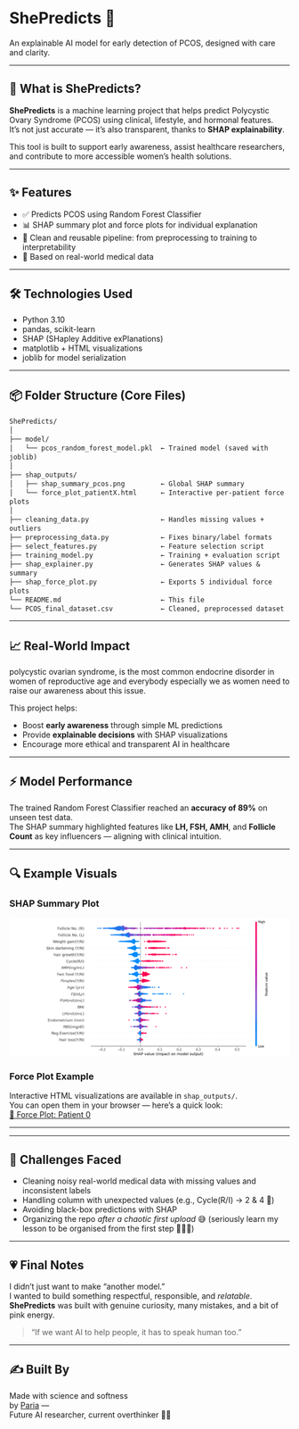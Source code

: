 # ShePredicts 💫  
An explainable AI model for early detection of PCOS, designed with care and clarity.

---

## 🧠 What is ShePredicts?

**ShePredicts** is a machine learning project that helps predict Polycystic Ovary Syndrome (PCOS) using clinical, lifestyle, and hormonal features.  
It’s not just accurate — it’s also transparent, thanks to **SHAP explainability**.

This tool is built to support early awareness, assist healthcare researchers, and contribute to more accessible women’s health solutions.

---

## ✨ Features

- ✅ Predicts PCOS using Random Forest Classifier
- 📊 SHAP summary plot and force plots for individual explanation
- 📁 Clean and reusable pipeline: from preprocessing to training to interpretability
- 🧠 Based on real-world medical data


---

## 🛠️ Technologies Used

- Python 3.10  
- pandas, scikit-learn  
- SHAP (SHapley Additive exPlanations)  
- matplotlib + HTML visualizations  
- joblib for model serialization

---

## 📦 Folder Structure (Core Files)

```
ShePredicts/
│
├── model/
│   └── pcos_random_forest_model.pkl  ← Trained model (saved with joblib)
│
├── shap_outputs/
│   ├── shap_summary_pcos.png         ← Global SHAP summary
│   └── force_plot_patientX.html      ← Interactive per-patient force plots
│
├── cleaning_data.py                  ← Handles missing values + outliers
├── preprocessing_data.py             ← Fixes binary/label formats
├── select_features.py                ← Feature selection script
├── training_model.py                 ← Training + evaluation script
├── shap_explainer.py                 ← Generates SHAP values & summary
├── shap_force_plot.py                ← Exports 5 individual force plots
└── README.md                         ← This file
└── PCOS_final_dataset.csv            ← Cleaned, preprocessed dataset
```

---

## 📈 Real-World Impact

polycystic ovarian syndrome, is the most common endocrine disorder in women of reproductive age and everybody especially we as women need to raise our awareness about this issue.

This project helps:

- Boost **early awareness** through simple ML predictions  
- Provide **explainable decisions** with SHAP visualizations  
- Encourage more ethical and transparent AI in healthcare

---

## ⚡ Model Performance

The trained Random Forest Classifier reached an **accuracy of 89%** on unseen test data.  
The SHAP summary highlighted features like **LH, FSH, AMH**, and **Follicle Count** as key influencers — aligning with clinical intuition.


---

## 🔍 Example Visuals

### SHAP Summary Plot  
<img src="shap_outputs/shap_summary_pcos.png" width="700">

### Force Plot Example  
Interactive HTML visualizations are available in `shap_outputs/`.  
You can open them in your browser — here’s a quick look:  
<a href="shap_outputs/force_plot_patient0.html">🧬 Force Plot: Patient 0</a>

---
---

## 🚧 Challenges Faced

- Cleaning noisy real-world medical data with missing values and inconsistent labels  
- Handling column with unexpected values (e.g., Cycle(R/I) → 2 & 4 🤨)
- Avoiding black-box predictions with SHAP  
- Organizing the repo *after a chaotic first upload* 😅 (seriously learn my lesson to be organised from the first step 🚶🏻‍♀️)

---

## 💗 Final Notes

I didn’t just want to make “another model.”  
I wanted to build something respectful, responsible, and *relatable*.  
**ShePredicts** was built with genuine curiosity, many mistakes, and a bit of pink energy.

> “If we want AI to help people, it has to speak human too.”

---

## ✍️ Built By

Made with science and softness  
by [Paria](https://github.com/buildwithparia) —  
Future AI researcher, current overthinker 💭✨
